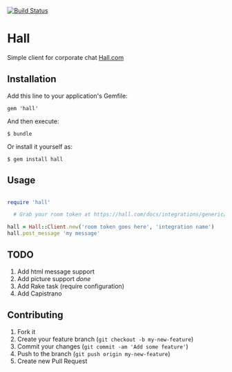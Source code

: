 [![Build Status](https://travis-ci.org/a-b/hall.png?branch=master)](https://travis-ci.org/a-b/hall)
# Hall

Simple client for corporate chat [Hall.com](https://hall.com)

## Installation

Add this line to your application's Gemfile:

    gem 'hall'

And then execute:

    $ bundle

Or install it yourself as:

    $ gem install hall

## Usage

```ruby

require 'hall'

  # Grab your room token at https://hall.com/docs/integrations/generic/

hall = Hall::Client.new('room token goes here', 'integration name')
hall.post_message 'my message'

```

## TODO

1. Add html message support
2. Add picture support *done*
3. Add Rake task (require configuration)
4. Add Capistrano

## Contributing

1. Fork it
2. Create your feature branch (`git checkout -b my-new-feature`)
3. Commit your changes (`git commit -am 'Add some feature'`)
4. Push to the branch (`git push origin my-new-feature`)
5. Create new Pull Request
